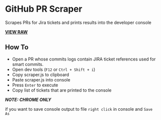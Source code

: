 # GitHub PR Scraper
Scrapes PRs for Jira tickets and prints results into the developer console

**[VIEW RAW](https://raw.githubusercontent.com/AlliedPayment/github-scraper/master/scraper.js)**

## How To

- Open a PR whose commits logs contain JIRA ticket references used for smart commits.
- Open dev tools (`F12` or `Ctrl + Shift + i`)
- Copy scraper.js to clipboard
- Paste scraper.js into console
- Press `Enter` to execute
- Copy list of tickets that are printed to the console

***NOTE: CHROME ONLY***

if you want to save console output to file
`right click` in console and `Save As`
